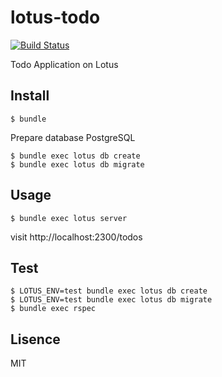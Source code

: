 # lotus-todo

[![Build Status](https://travis-ci.org/cncgl/lotus-todo.svg)](https://travis-ci.org/cncgl/lotus-todo)

Todo Application on Lotus

## Install

```
$ bundle
```

Prepare database PostgreSQL

```
$ bundle exec lotus db create
$ bundle exec lotus db migrate
```

## Usage

```
$ bundle exec lotus server
```
visit http://localhost:2300/todos

## Test

```
$ LOTUS_ENV=test bundle exec lotus db create
$ LOTUS_ENV=test bundle exec lotus db migrate
$ bundle exec rspec
```

## Lisence
MIT

